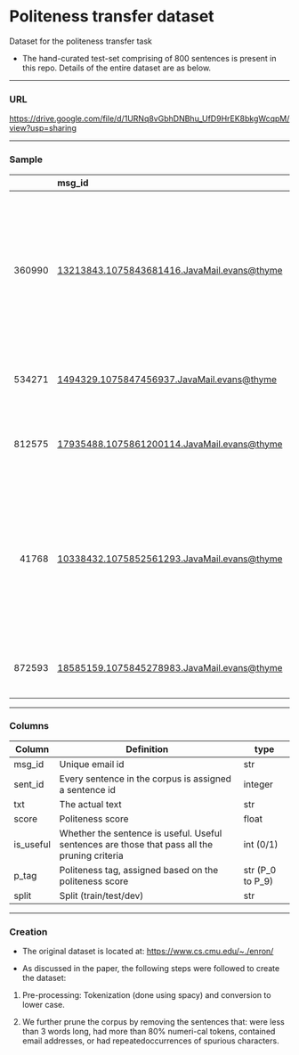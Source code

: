 # Politeness transfer dataset

Dataset for the politeness transfer task

- The hand-curated test-set comprising of 800 sentences is present in this repo.  Details of the entire dataset are as below.
---

### URL

https://drive.google.com/file/d/1URNq8vGbhDNBhu_UfD9HrEK8bkgWcqpM/view?usp=sharing

---

### Sample

|        | msg_id                                        |   sent_id | txt                                                                                                                                                              |      score |   is_useful | p_tag   | split   |
|-------:|:----------------------------------------------|----------:|:-----------------------------------------------------------------------------------------------------------------------------------------------------------------|-----------:|------------:|:--------|:--------|
| 360990 | <13213843.1075843681416.JavaMail.evans@thyme> |       458 | although it is not illegal under california or u.s. antitrust law for a firm to exercise its market power , it is illegal to do so under the federal power act . | 0.00694478 |           1 | P_0     | test    |
| 534271 | <1494329.1075847456937.JavaMail.evans@thyme>  |         7 | and i have made the changes in profile manager .                                                                                                                 | 0.888002   |           1 | P_8     | train   |
| 812575 | <17935488.1075861200114.JavaMail.evans@thyme> |        12 | investigators think yemeni man was meant to be 20th hijacker                                                                                                     | 0.291539   |           1 | P_2     | train   |
|  41768 | <10338432.1075852561293.JavaMail.evans@thyme> |         2 | we recognize that this is a difficult time in many respects - we would like your input to determine if we have to cancel one or both of these trips .            | 0.969205   |           1 | P_9     | val     |
| 872593 | <18585159.1075845278983.JavaMail.evans@thyme> |        10 | there are two tabs , one tab contains the days                                                                                                                   | 0.618491   |           1 | P_6     | train   |


---

### Columns 

| Column    	| Definition                                                                                    	| type             	|
|-----------	|-----------------------------------------------------------------------------------------------	|------------------	|
| msg_id    	| Unique email id                                                                               	| str              	|
| sent_id   	| Every sentence in the corpus is assigned a sentence id                                        	| integer          	|
| txt       	| The actual text                                                                               	|  str                	|
| score     	| Politeness score                                                                              	| float            	|
| is_useful 	| Whether the sentence is useful. Useful sentences are those that pass all the pruning criteria 	| int (0/1)        	|
| p_tag     	| Politeness tag, assigned based on the politeness score                                        	| str (P_0 to P_9) 	|
| split     	| Split (train/test/dev)                                                                        	| str              	|


---

### Creation

- The original dataset is located at: https://www.cs.cmu.edu/~./enron/


- As discussed in the paper, the following steps were followed to create the dataset:


1.  Pre-processing: Tokenization (done using spacy) and conversion to lower case.

2.  We further prune the corpus by removing the sentences that: were less than 3 words long, had more than 80% numeri-cal tokens, contained email addresses, or had repeatedoccurrences of spurious characters.



